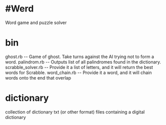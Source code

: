 #Werd
====

Word game and puzzle solver

bin
====
ghost.rb -- Game of ghost. Take turns against the AI trying not to form a word.
palindrom.rb -- Outputs list of all palindromes found in the dictionary.
scrabble_solver.rb -- Provide it a list of letters, and it will return the best words for Scrabble.
word_chain.rb -- Provide it a word, and it will chain words onto the end that overlap

dictionary
====
collection of dictionary txt (or other format) files containing a digital dictionary
